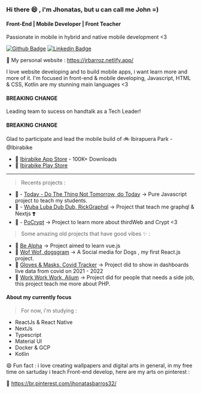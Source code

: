 ### Hi there 😄 , i'm Jhonatas, but u can call me John =)
#### Front-End | Mobile Developer | Front Teacher
Passionate in mobile in hybrid and native mobile development <3

[![Github Badge](https://img.shields.io/badge/-Github-000?style=flat-square&logo=Github&logoColor=white&link=https://github.com/JRBARROZ)](https://github.com/JRBARROZ)
[![Linkedin Badge](https://img.shields.io/badge/-LinkedIn-blue?style=flat-square&logo=Linkedin&logoColor=white&link=https://www.linkedin.com/in/jhonatas-barros-b26200174)](https://www.linkedin.com/in/jhonatas-barros-b26200174)

:link: My personal website : https://jrbarroz.netlify.app/

I love website developing and to build mobile apps, i want learn more and more of it.
I'm focused in front-end & mobile developing, Javascript, HTML & CSS, Kotlin are my stunning main languages <3

#### BREAKING CHANGE

Leading team to sucess on handtalk as a Tech Leader!

#### BREAKING CHANGE

Glad to participate and lead the mobile build of 🚲 Ibirapuera Park - @Ibirabike

- 🍎 [Ibirabike App Store](https://apps.apple.com/us/app/ibirabike/id6444320108) - 100K+ Downloads
- 🤖 [Ibirabike Play Store](https://play.google.com/store/apps/details?id=com.ibirabike.user&hl=en_US)

---


> Recents projects :
  - :dart:  - [Today - Do The Thing Not Tomorrow, do Today](https://github.com/JRBARROZ/today) -> Pure Javascript project to teach my students.
  - :dart:  - [Wuba Luba Dub Dub, RickGraphql](https://rickgraphql.vercel.app/) -> Project that teach me graphql & Nextjs ❣️
  - :dart:  - [PoCrypt](https://github.com/JRBARROZ/thirdweb) -> Project to learn more about thirdWeb and Crypt <3
> Some amazing old projects that have good vibes ✨ :
  - 🌱 [Be Alpha](https://github.com/JRBARROZ/Web2-vue/tree/main/todo) -> Project aimed to learn vue.js
  - 🌱 [Wof Wof, dogsgram](https://github.com/JRBARROZ/Dogs) -> A Social media for Dogs , my first React.js project.
  - 🌱 [Gloves & Masks, Covid Tracker](https://github.com/JRBARROZ/covidtracker) -> Project did to show in dashboards live data from covid on 2021 - 2022
  - 🌱 [Work Work Work, Alium](https://github.com/JRBARROZ/Alium) -> Project did for people that needs a side job, this project teach me more about PHP.

#### About my currently focus
> For now, i'm studying :
  - ReactJs & React Native
  - NextJs
  - Typescript
  - Material UI
  - Docker & GCP
  - Kotlin

😄 Fun fact : i love creating wallpapers and digital arts in general, in my free time on sartuday i teach Front-end develop, here are my arts on pinterest :

🌱 https://br.pinterest.com/jhonatasbarros32/

